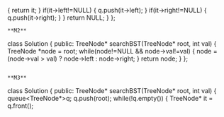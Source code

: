 {
return it;
}
if(it->left!=NULL)
{
q.push(it->left);
}
if(it->right!=NULL)
{
q.push(it->right);
}
}
return NULL;
}
};
```
**M2**
```
class Solution {
public:
TreeNode* searchBST(TreeNode* root, int val) {
TreeNode *node = root;
while(node!=NULL && node->val!=val)
{
node = (node->val > val) ? node->left : node->right;
}
return node;
}
};
```
​
**M3**
```
class Solution {
public:
TreeNode* searchBST(TreeNode* root, int val) {
queue<TreeNode*>q;
q.push(root);
while(!q.empty())
{
TreeNode* it = q.front();